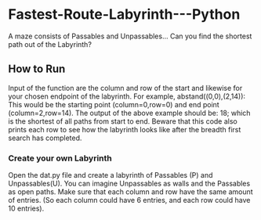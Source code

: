 # Fastest-Route-Labyrinth---Python
A maze consists of Passables and Unpassables... Can you find the shortest path out of the Labyrinth?


## How to Run

Input of the function are the column and row of the start and likewise for your chosen endpoint of the labyrinth.
For example, abstand((0,0),(2,14)):
  This would be the starting point (column=0,row=0) and end point (column=2,row=14).
  The output of the above example should be: 18; which is the shortest of all paths from start to end.
  Beware that this code also prints each row to see how the labyrinth looks like after the breadth first search has completed.

### Create your own Labyrinth
Open the dat.py file and create a labyrinth of Passables (P) and Unpassables(U). You can imagine Unpassables as walls and the Passables as open paths.
Make sure that each column and row have the same amount of entries. (So each column could have 6 entries, and each row could have 10 entries).

